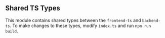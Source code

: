 ## Shared TS Types

This module contains shared types between the `frontend-ts` and `backend-ts`. 
To make changes to these types, modify `index.ts` and run `npm run build`.
